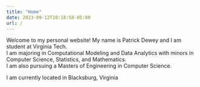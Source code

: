```yaml
---
title: "Home"
date: 2023-09-12T10:18:58-05:00
url: /
---
```


Welcome to my personal website! My name is Patrick Dewey and I am student at Virginia Tech.  
I am majoring in Computational Modeling and Data Analytics with minors in Computer Science, Statistics, and Mathematics.  
I am also pursuing a Masters of Engineering in Computer Science.

I am currently located in Blacksburg, Virginia

<!-- ![Profile Picture](/profile.png)   -->

